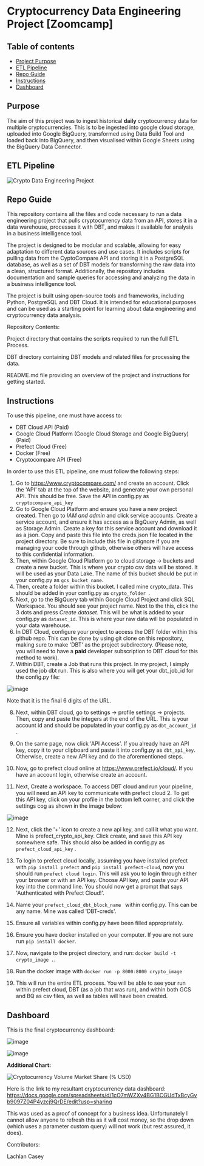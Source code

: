 # Cryptocurrency Data Engineering Project [Zoomcamp]
## Table of contents
- [Project Purpose](#project-purpose)
- [ETL Pipeline](#etl-pipeline)
- [Repo Guide](#repo-guide)
- [Instructions](#instructions)
- [Dashboard](#dashboard)

## Purpose <a name="project-purpose"></a>
The aim of this project was to ingest historical **daily** cryptocurrency data for multiple cryptocurrencies. This is to be ingested into google cloud storage, uploaded into Google BigQuery, transformed using Data Build Tool and loaded back into BigQuery, and then visualised within Google Sheets using the BigQuery Data Connector.

## ETL Pipeline

![Crypto Data Engineering Project](https://user-images.githubusercontent.com/122522521/229351796-0664d37e-6915-4db7-b431-2f3b1391d755.png)


## Repo Guide
This repository contains all the files and code necessary to run a data engineering project that pulls cryptocurrency data from an API, stores it in a data warehouse, processes it with DBT, and makes it available for analysis in a business intelligence tool.

The project is designed to be modular and scalable, allowing for easy adaptation to different data sources and use cases. It includes scripts for pulling data from the CyptoCompare API and storing it in a PostgreSQL database, as well as a set of DBT models for transforming the raw data into a clean, structured format. Additionally, the repository includes documentation and sample queries for accessing and analyzing the data in a business intelligence tool.

The project is built using open-source tools and frameworks, including Python, PostgreSQL and DBT Cloud. It is intended for educational purposes and can be used as a starting point for learning about data engineering and cryptocurrency data analysis.

Repository Contents:

Project directory that contains the scripts required to run the full ETL Process.

DBT directory containing DBT models and related files for processing the data.

README.md file providing an overview of the project and instructions for getting started.

## Instructions
To use this pipeline, one must have access to:
- DBT Cloud API (Paid)
- Google Cloud Platform (Google Cloud Storage and Google BigQuery) (Paid)
- Prefect Cloud (Free)
- Docker (Free)
- Cryptocompare API (Free)

In order to use this ETL pipeline, one must follow the following steps:
1. Go to https://www.cryptocompare.com/ and create an account. Click the 'API' tab at the top of the website, and generate your own personal API. This should be free. Save the API in config.py as ```cryptocompare_api_key```
2. Go to Google Cloud Platform and ensure you have a new project created. Then go to _IAM and admin_ and click service accounts. Create a service account, and ensure it has access as a BigQuery Admin, as well as Storage Admin. Create a key for this service account and download it as a json. Copy and paste this file into the creds.json file located in the project directory. Be sure to include this file in gitignore if you are managing your code through github, otherwise others will have access to this confidential information.
3. Then, within Google Cloud Platform go to cloud storage -> buckets and create a new bucket. This is where your crypto csv data will be stored. It will be used as your Data Lake. The name of this bucket should be put in your config.py as ```gcs_bucket_name```.
4. Then, create a folder within this bucket. I called mine crypto_data. This should be added in your config.py as ```crypto_folder ```.
5. Next, go to the BigQuery tab within Google Cloud Project and click SQL Workspace. You should see your project name. Next to the this, click the 3 dots and press _Create dataset_. This will be what is added to your config.py as ```dataset_id```. This is where your raw data will be populated in your data warehouse.
6. In DBT Cloud, configure your project to access the DBT folder within this github repo. This can be done by using git clone on this repository, making sure to make 'DBT' as the project subdirectory. (Please note, you will need to have a **paid** developer subscription to DBT cloud for this method to work).
7. Within DBT, create a Job that runs this project. In my project, I simply used the job dbt run. This is also where you will get your dbt_job_id for the config.py file:


![image](https://user-images.githubusercontent.com/122522521/229350972-f4160fe4-f8a9-4091-9452-a7fed82a19b6.png)


Note that it is the final 6 digits of the URL.

8. Next, within DBT cloud, go to settings -> profile settings -> projects. Then, copy and paste the integers at the end of the URL. This is your account id and should be populated in your config.py as ```dbt_account_id``` .

9. On the same page, now click 'API Access'. If you already have an API key, copy it to your clipboard and paste it into config.py as ```dbt_api_key```. Otherwise, create a new API key and do the aforementioned steps.

10. Now, go to prefect cloud online at https://www.prefect.io/cloud/. If you have an account login, otherwise create an account.

11. Next, Create a workspace. To access DBT cloud and run your pipeline, you will need an API key to communicate with prefect cloud 2. To get this API key, click on your profile in the bottom left corner, and click the settings cog as shown in the image below:

![image](https://user-images.githubusercontent.com/122522521/229407825-05883f13-7b27-4696-b9e8-3489492b40ae.png)

12. Next, click the '+' icon to create a new api key, and call it what you want. Mine is prefect_crypto_api_key. Click create, and save this API key somewhere safe. This should also be added in config.py as ```prefect_cloud_api_key``` .

13. To login to prefect cloud locally, assuming you have installed prefect with ```pip install prefect``` and ```pip install prefect-cloud```, now you should run ```prefect cloud login```. This will ask you to login through either your browser or with an API key. Choose API key, and paste your API key into the command line. You should now get a prompt that says 'Authenticated with Prefect Cloud!'.

14. Name your ```prefect_cloud_dbt_block_name ``` within config.py. This can be any name. Mine was called 'DBT-creds'.

15. Ensure all variables within config.py have been filled appropriately. 

16. Ensure you have docker installed on your computer. If you are not sure run ```pip install docker```.

17. Now, navigate to the project directory, and run: ```docker build -t crypto_image .```.

18. Run the docker image with ```docker run -p 8000:8000 crypto_image```

19. This will run the entire ETL process. You will be able to see your run within prefect cloud, DBT (as a job that was run), and within both GCS and BQ as csv files, as well as tables will have been created.

## Dashboard
This is the final cryptocurrency dashboard:

![image](https://user-images.githubusercontent.com/122522521/228805080-97bf03ea-455b-4fbc-9d40-8a037db492f2.png)

![image](https://user-images.githubusercontent.com/122522521/228805282-5c85e734-cabc-4f27-b460-c155d24c5047.png)


**Additional Chart:**


![Cryptocurrency Volume Market Share (% USD)](https://user-images.githubusercontent.com/122522521/229414586-83639a84-d01e-4aff-9430-544419743a84.png)



Here is the link to my resultant cryptocurrency data dashboard:
https://docs.google.com/spreadsheets/d/1cO7mWZXv4BG1BCGUdTxBcyGvb9097Z04P4yzcj9QrDE/edit?usp=sharing

This was used as a proof of concept for a business idea. Unfortunately I cannot allow anyone to refresh this as it will cost money, so the drop down (which uses a parameter custom query) will not work (but rest assured, it does).

Contributors:

Lachlan Casey
